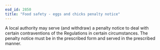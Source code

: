 ```yaml
---
esd_id: 2850
title: "Food safety - eggs and chicks penalty notice"
---
```


A local authority may serve (and withdraw) a penalty notice to deal with certain contraventions of the Regulations in certain circumstances. The penalty notice must be in the prescribed form and served in the prescribed manner.

